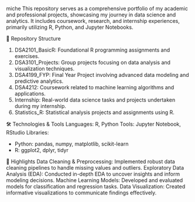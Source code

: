 miche
This repository serves as a comprehensive portfolio of my academic and professional projects, showcasing my journey in data science and analytics. 
It includes coursework, research, and internship experiences, primarily utilizing R, Python, and Jupyter Notebooks.

📁 Repository Structure
1. DSA2101_BasicR: Foundational R programming assignments and exercises.
2. DSA3101_Projects: Group projects focusing on data analysis and visualization techniques.
3. DSA4199_FYP: Final Year Project involving advanced data modeling and predictive analytics.
4. DSA4212: Coursework related to machine learning algorithms and applications.
5. Internship: Real-world data science tasks and projects undertaken during my internship.
6. Statistics_R: Statistical analysis projects and assignments using R.

🛠️ Technologies & Tools
Languages: R, Python
Tools: Jupyter Notebook, RStudio
Libraries:
- Python: pandas, numpy, matplotlib, scikit-learn
- R: ggplot2, dplyr, tidyr

📌 Highlights
Data Cleaning & Preprocessing: Implemented robust data cleaning pipelines to handle missing values and outliers.
Exploratory Data Analysis (EDA): Conducted in-depth EDA to uncover insights and inform modeling decisions.
Machine Learning Models: Developed and evaluated models for classification and regression tasks.
Data Visualization: Created informative visualizations to communicate findings effectively.
